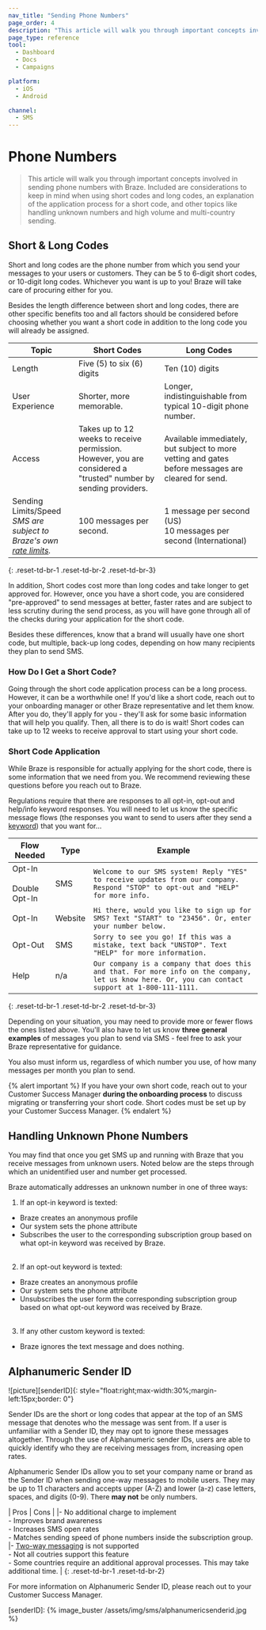 ```yaml
---
nav_title: "Sending Phone Numbers"
page_order: 4
description: "This article will walk you through important concepts involved in sending phone numbers with Braze. Included are considerations to keep in mind when using short codes and long codes, an explanation of the application process for a short code, and other topics like handling unknown numbers and high volume and multi-country sending."
page_type: reference
tool:
  - Dashboard
  - Docs
  - Campaigns

platform:
  - iOS
  - Android

channel:
  - SMS
---
```


# Phone Numbers

> This article will walk you through important concepts involved in sending phone numbers with Braze. Included are considerations to keep in mind when using short codes and long codes, an explanation of the application process for a short code, and other topics like handling unknown numbers and high volume and multi-country sending.

## Short & Long Codes

Short and long codes are the phone number from which you send your messages to your users or customers. They can be 5 to 6-digit short codes, or 10-digit long codes. Whichever you want is up to you! Braze will take care of procuring either for you.

Besides the length difference between short and long codes, there are other specific benefits too and all factors should be considered before choosing whether you want a short code in addition to the long code you will already be assigned.

| Topic | Short Codes | Long Codes |
|---|---|---|
| Length | Five (5) to six (6) digits | Ten (10) digits |
| User Experience | Shorter, more memorable. | Longer, indistinguishable from typical 10-digit phone number. |
| Access | Takes up to 12 weeks to receive permission. However, you are considered a "trusted" number by sending providers. | Available immediately, but subject to more vetting and gates before messages are cleared for send. |
| Sending Limits/Speed <br> _SMS are subject to Braze's own [rate limits]({{site.baseurl}}//user_guide/engagement_tools/campaigns/testing_and_more/rate-limiting/)._ | 100 messages per second. | 1 message per second (US)<br> 10 messages per second (International) |
{: .reset-td-br-1 .reset-td-br-2 .reset-td-br-3}

In addition, Short codes cost more than long codes and take longer to get approved for. However, once you have a short code, you are considered "pre-approved" to send messages at better, faster rates and are subject to less scrutiny during the send process, as you will have gone through all of the checks during your application for the short code.

Besides these differences, know that a brand will usually have one short code, but multiple, back-up long codes, depending on how many recipients they plan to send SMS.

### How Do I Get a Short Code?

Going through the short code application process can be a long process. However, it can be a worthwhile one! If you'd like a short code, reach out to your onboarding manager or other Braze representative and let them know. After you do, they'll apply for you - they'll ask for some basic information that will help you qualify. Then, all there is to do is wait! Short codes can take up to 12 weeks to receive approval to start using your short code.

### Short Code Application

While Braze is responsible for actually applying for the short code, there is some information that we need from you. We recommend reviewing these questions before you reach out to Braze. 

Regulations require that there are responses to all opt-in, opt-out and help/info keyword responses. You will need to let us know the specific message flows (the responses you want to send to users after they send a [keyword]({{site.baseurl}}/user_guide/message_building_by_channel/sms/keywords/)) that you want for...

| Flow Needed | Type | Example |
| ----------- | ---- | ------- |
| Opt-In <br><br>Double Opt-In| SMS | `Welcome to our SMS system! Reply "YES" to receive updates from our company. Respond "STOP" to opt-out and "HELP" for more info.` |
| Opt-In | Website | `Hi there, would you like to sign up for SMS? Text "START" to "23456". Or, enter your number below.` |
| Opt-Out | SMS | `Sorry to see you go! If this was a mistake, text back "UNSTOP". Text "HELP" for more information.` |
| Help | n/a | `Our company is a company that does this and that. For more info on the company, let us know here. Or, you can contact support at 1-800-111-1111.` |
{: .reset-td-br-1 .reset-td-br-2 .reset-td-br-3}

Depending on your situation, you may need to provide more or fewer flows the ones listed above. You'll also have to let us know __three general examples__ of messages you plan to send via SMS - feel free to ask your Braze representative for guidance.

You also must inform us, regardless of which number you use, of how many messages per month you plan to send.

{% alert important %}
If you have your own short code, reach out to your Customer Success Manager  __during the onboarding process__ to discuss migrating or transferring your short code. Short codes must be set up by your Customer Success Manager. 
{% endalert %}

## Handling Unknown Phone Numbers
You may find that once you get SMS up and running with Braze that you receive messages from unknown users. Noted below are the steps through which an unidentified user and number get processed.

Braze automatically addresses an unknown number in one of three ways:
1. If an opt-in keyword is texted:
  * Braze creates an anonymous profile
  * Our system sets the phone attribute
  * Subscribes the user to the corresponding subscription group based on what opt-in keyword was received by Braze.<br><br>
2. If an opt-out keyword is texted:
  * Braze creates an anonymous profile
  * Our system sets the phone attribute
  * Unsubscribes the user form the corresponding subscription group based on what opt-out keyword was received by Braze.<br><br>
3. If any other custom keyword is texted:
  * Braze ignores the text message and does nothing.

## Alphanumeric Sender ID
![picture][senderID]{: style="float:right;max-width:30%;margin-left:15px;border: 0"}

Sender IDs are the short or long codes that appear at the top of an SMS message that denotes who the message was sent from. If a user is unfamiliar with a Sender ID, they may opt to ignore these messages altogether. Through the use of Alphanumeric sender IDs, users are able to quickly identify who they are receiving messages from, increasing open rates. 

Alphanumeric Sender IDs allow you to set your company name or brand as the Sender ID when sending one-way messages to mobile users. They may be up to 11 characters and accepts upper (A-Z) and lower (a-z) case letters, spaces, and digits (0-9). There __may not__ be only numbers. 

| Pros | Cons |
|- No additional charge to implement<br>- Improves brand awareness<br>- Increases SMS open rates<br>- Matches sending speed of phone numbers inside the subscription group. |- [Two-way messaging][2] is not supported<br>- Not all coutries support this feature<br>- Some countries require an additional approval processes. This may take additional time. |
{: .reset-td-br-1 .reset-td-br-2}

For more information on Alphanumeric Sender ID, please reach out to your Customer Success Manager. 

[2]: {{site.baseurl}}/user_guide/message_building_by_channel/sms/keywords/#two-way-messaging-custom-keyword-responses
[senderID]: {% image_buster /assets/img/sms/alphanumericsenderid.jpg %}